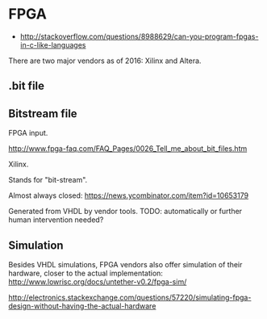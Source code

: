 # FPGA

- <http://stackoverflow.com/questions/8988629/can-you-program-fpgas-in-c-like-languages>

There are two major vendors as of 2016: Xilinx and Altera.

## .bit file

## Bitstream file

FPGA input.

<http://www.fpga-faq.com/FAQ_Pages/0026_Tell_me_about_bit_files.htm>

Xilinx.

Stands for "bit-stream".

Almost always closed: <https://news.ycombinator.com/item?id=10653179>

Generated from VHDL by vendor tools. TODO: automatically or further human intervention needed?

## Simulation

Besides VHDL simulations, FPGA vendors also offer simulation of their hardware, closer to the actual implementation: <http://www.lowrisc.org/docs/untether-v0.2/fpga-sim/>

<http://electronics.stackexchange.com/questions/57220/simulating-fpga-design-without-having-the-actual-hardware>
